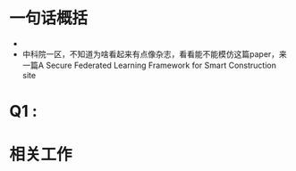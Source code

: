 # 一句话概括
- 
- 中科院一区，不知道为啥看起来有点像杂志，看看能不能模仿这篇paper，来一篇A Secure Federated Learning Framework for Smart Construction site

# Q1 : 

# 相关工作